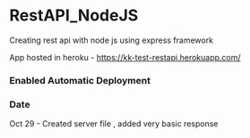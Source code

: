 # RestAPI_NodeJS

Creating rest api with node js using express framework

App hosted in heroku - https://kk-test-restapi.herokuapp.com/

### Enabled Automatic Deployment

### Date
 Oct 29 - Created server file , added very basic response
